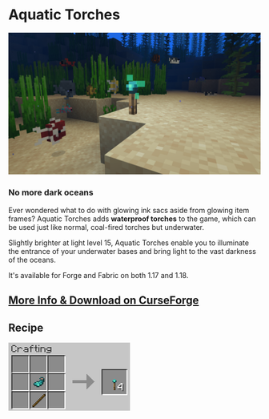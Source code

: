 # Aquatic Torches

![Screenshot of torch underwater](screenshot.png)
### No more dark oceans

Ever wondered what to do with glowing ink sacs aside from glowing item frames? Aquatic Torches adds **waterproof torches** to the game, which can be used just like normal, coal-fired torches but underwater.

Slightly brighter at light level 15, Aquatic Torches enable you to illuminate the entrance of your underwater bases and bring light to the vast darkness of the oceans.

It's available for Forge and Fabric on both 1.17 and 1.18.

## [More Info & Download on CurseForge](https://www.curseforge.com/minecraft/mc-mods/aquatic-torches)

## Recipe
![Like normal torch recipe, but with glowing ink sack instead of coal](recipe.png)
